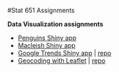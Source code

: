 #Stat 651 Assignments


**Data Visualization assignments**

- [Penguins Shiny app](https://lgibson7.shinyapps.io/Penguins_App/) 
- [Macleish Shiny app](https://lgibson7.shinyapps.io/Macleish_App/) 
- [Google Trends Shiny app](https://lgibson7.shinyapps.io/Comics/) | [repo](https://github.com/lgibson7/stat_651/tree/main/Gibson_Lydia_Stat651_Midterm1/Problem_02_replaced_data/Comics)
- [Geocoding with Leaflet](https://rpubs.com/lgibson7/stat651hw3) | [repo](https://github.com/lgibson7/stat_651/blob/main/stat651hw3/Gibson_Lydia_Stat651_hw3.rmd)
